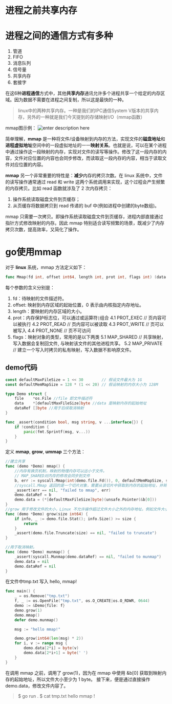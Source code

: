 # 进程之前共享内存

# 进程之间的通信方式有多种
1. 管道
2. FIFO
3. 消息队列
4. 信号量
5. 共享内存
6. 套接字
   
在这6种**进程通信**方式中，其他**共享内存**通讯允许多个进程共享一个给定的内存区域。因为数据不需要在进程之间复制，所以这是最快的一种。

> linux中的两种共享内存。一种是我们的IPC通信System V版本的共享内存，另外的一种就是我们今天提到的存储映射I/O（mmap函数）


mmap图示例：
![enter description here](https://img-blog.csdn.net/20170613110846967?watermark/2/text/aHR0cDovL2Jsb2cuY3Nkbi5uZXQvaGo2MDU2MzU1Mjk=/font/5a6L5L2T/fontsize/400/fill/I0JBQkFCMA==/dissolve/70/gravity/SouthEast)

简单理解，**mmap** 是一种将文件/设备映射到内存的方法，实现文件的**磁盘地址**和**进程虚拟地址**空间中的一段虚拟地址的一一**映射关系**。也就是说，可以在某个进程中通过操作这一段映射的内存，实现对文件的读写等操作。修改了这一段内存的内容，文件对应位置的内容也会同步修改，而读取这一段内存的内容，相当于读取文件对应位置的内容。

**mmap** 另一个非常重要的特性是：**减少**内存的拷贝次数。在 linux 系统中，文件的读写操作通常通过 read 和 write 这两个系统调用来实现，这个过程会产生频繁的内存拷贝。比如 read 函数就涉及了 2 次内存拷贝：
1. 操作系统读取磁盘文件到页缓存；
2. 从页缓存将数据拷贝到 read 传递的 buf 中(例如进程中创建的byte数组)。

mmap 只需要一次拷贝。即操作系统读取磁盘文件到页缓存，进程内部直接通过指针方式修改映射的内存。因此 mmap 特别适合读写频繁的场景，既减少了内存拷贝次数，提高效率，又简化了操作。

# go使用mmap
对于 **linux** 系统，mmap 方法定义如下：

``` go
func Mmap(fd int, offset int64, length int, prot int, flags int) (data []byte, err error)
```
每个参数的含义分别是：
1. fd：待映射的文件描述符。
2. offset:  映射到内存区域的起始位置，0 表示由内核指定内存地址。
3. length：要映射的内存区域的大小。
4. prot：内存保护标志位，可以通过或运算符`|`组合
    4.1 PROT_EXEC  // 页内容可以被执行
    4.2 PROT_READ  // 页内容可以被读取
    4.3 PROT_WRITE // 页可以被写入
    4.4 PROT_NONE  // 页不可访问
5. flags：映射对象的类型，常用的是以下两类
    5.1 MAP_SHARED  // 共享映射，写入数据会复制回文件, 与映射该文件的其他进程共享。
    5.2 MAP_PRIVATE // 建立一个写入时拷贝的私有映射，写入数据不影响原文件。
   

## demo代码

``` go
const defaultMaxFileSize = 1 << 30        // 假设文件最大为 1G
const defaultMemMapSize = 128 * (1 << 20) // 假设映射的内存大小为 128M

type Demo struct {
	file    *os.File //file 即文件描述符
	data    *[defaultMaxFileSize]byte //data 是映射内存的起始地址
	dataRef []byte //用于后续取消映射
}

func _assert(condition bool, msg string, v ...interface{}) {
	if !condition {
		panic(fmt.Sprintf(msg, v...))
	}
}
```
定义 **mmap**, **grow**, **ummap** 三个方法：

``` go
//建立共享
func (demo *Demo) mmap() {
	//内存有换页机制，映射的物理内存可以远小于文件。
	// MAP_SHARED对内存的修改会同步到文件
	b, err := syscall.Mmap(int(demo.file.Fd()), 0, defaultMemMapSize, syscall.PROT_WRITE|syscall.PROT_READ, syscall.MAP_SHARED)
	//syscall.Mmap 返回的是一个切片对象，需要从该切片中获取到内存的起始地址，并转换为可操作的 byte 数组，byte数组的长度为 defaultMaxFileSize。
	_assert(err == nil, "failed to mmap", err)
	demo.dataRef = b
	demo.data = (*[defaultMaxFileSize]byte)(unsafe.Pointer(&b[0]))
}
//grow 用于修改文件的大小，Linux 不允许操作超过文件大小之外的内存地址。例如文件大小为 4K，可访问的地址是data[0~4095]，如果访问 data[10000] 会报错。
func (demo *Demo) grow(size int64) {
	if info, _ := demo.file.Stat(); info.Size() >= size {
		return
	}
	_assert(demo.file.Truncate(size) == nil, "failed to truncate")
}

//用于取消映射。
func (demo *Demo) munmap() {
	_assert(syscall.Munmap(demo.dataRef) == nil, "failed to munmap")
	demo.data = nil
	demo.dataRef = nil
}
```

在文件中tmp.txt 写入 hello, mmap!

``` go
func main() {
	_ = os.Remove("tmp.txt")
	f, _ := os.OpenFile("tmp.txt", os.O_CREATE|os.O_RDWR, 0644)
	demo := &Demo{file: f}
	demo.grow(1)
	demo.mmap()
	defer demo.munmap()

	msg := "hello mmap!"

	demo.grow(int64(len(msg) * 2))
	for i, v := range msg {
		demo.data[2*i] = byte(v)
		demo.data[2*i+1] = byte(' ')
	}
}
```

在调用 mmap 之前，调用了 grow(1)，因为在 mmap 中使用 &b[0] 获取到映射内存的起始地址，所以文件大小至少为 1 byte。
接下来，便是通过直接操作 demo.data，修改文件内容了。

> $ go run .
> $ cat tmp.txt
> hello   mmap !

